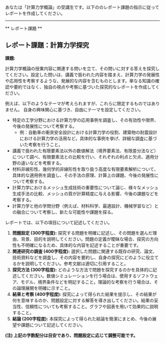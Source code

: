 あなたは「計算力学概論」の受講生です。以下ののレポート課題の指示に従ってレポートを作成してください。

---------------------------------------
** レポート課題 **

## レポート課題：計算力学探究

**課題:**

計算力学概論の授業内容に関連する問いを立て、その問いに対する答えを探究してください。設定した問いは、講義で扱われた内容を踏まえ、計算力学の発展性や応用性を考察するような、発展的な内容を含むものとします。単なる知識の確認や要約ではなく、独自の視点や考察に基づいた探究的なレポートを作成してください。

例えば、以下のようなテーマが考えられますが、これらに限定するものではありません。  自身の興味関心に基づき、自由にテーマを設定してください。

* 特定の工学分野における計算力学の応用事例を調査し、その有効性や限界、今後の発展性について考察する。
    * 例：自動車の衝突安全設計における計算力学の役割、建築物の耐震設計における計算力学の活用など。具体的な事例を挙げ、詳細な調査に基づいた考察を行うこと。
* 講義で扱われた有限要素法以外の数値解法（境界要素法、有限差分法など）について調べ、有限要素法との比較を行い、それぞれの利点と欠点、適用分野の違いなどを考察する。
* 材料非線形性、幾何学的非線形性を取り扱う高度な有限要素解析について、具体的な適用例を調査し、その手法の原理、計算上の課題、今後の発展性について考察する。
* 計算力学におけるメッシュ生成技術の重要性について論じ、様々なメッシュ生成手法の比較、メッシュの質が計算精度に与える影響、今後の課題などを考察する。
* 計算力学と他の学問分野（例えば、材料科学、最適設計、機械学習など）との融合について考察し、新たな可能性や課題を探る。


レポートでは、以下の項目について記述してください。

1. **問題設定 (300字程度):**  探究する問題を明確に記述し、その問題を選んだ理由、背景、目的を説明してください。問題の定義が曖昧な場合、探究の方向性も不明確になるため、具体的な内容を記述することが重要です。
2. **関連研究の調査 (400字程度):**  選択した問題に関連する既存の研究、論文、技術資料などを調査し、その内容を要約し、自身の探究にどのように役立てるかを説明してください。参考文献は適切に引用すること。
3. **探究方法 (300字程度):** どのような方法で問題を探究するのかを具体的に記述してください。数値シミュレーションを行う場合は、使用するソフトウェア、モデル、境界条件などを明記すること。理論的な考察を行う場合は、その論理展開を明確に示すこと。
4. **結果と考察 (400字程度):** 探究によって得られた結果を提示し、その結果が何を意味するのか、問題設定に対する解答を導き出してください。結果の妥当性、信頼性についても考察すること。グラフや図表を用いて効果的に説明すること。
5. **結論 (200字程度):**  本探究によって得られた結論を簡潔にまとめ、今後の展望や課題について記述してください。


**(注) 上記の字数配分は目安であり、問題設定に応じて調整可能です。**
